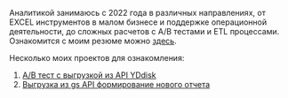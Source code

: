 Аналитикой занимаюсь с 2022 года в различных направлениях,
от EXCEL инструментов в малом бизнесе и поддержке операционной деятельности, до сложных расчетов с A/B тестами и ETL процессами.
Ознакомится с моим резюме можно [здесь](https://samara.hh.ru/applicant/resumes/view?resume=6e06a05aff0cdcaf820039ed1f354332697241).

Несколько моих проектов для ознакомления:

1)  [A/B тест с выгрузкой из API YDdisk](https://github.com/Mikhail6389/MIne/blob/main/A_B_calculation.ipynb)
2)  [Выгрузка из gs API формирование нового отчета](https://github.com/Mikhail6389/MIne/blob/main/from_gs_API%20(1).ipynb)
 
